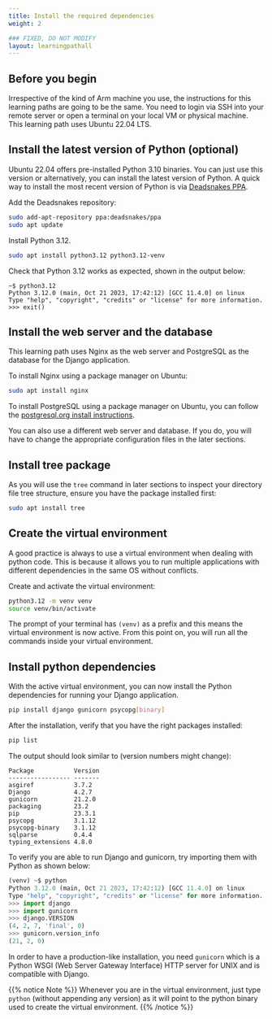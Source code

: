 ```yaml
---
title: Install the required dependencies
weight: 2

### FIXED, DO NOT MODIFY
layout: learningpathall
---
```


## Before you begin
Irrespective of the kind of Arm machine you use, the instructions for this
learning paths are going to be the same.
You need to login via SSH into your remote server or open a terminal on your
local VM or physical machine. This learning path uses Ubuntu 22.04 LTS.

## Install the latest version of Python (optional)
Ubuntu 22.04 offers pre-installed Python 3.10 binaries. You can just use this
version or alternatively, you can install the latest version of Python.
A quick way to install the most recent version of Python is via
[Deadsnakes PPA](https://launchpad.net/~deadsnakes/+archive/ubuntu/ppa).

Add the Deadsnakes repository:

```bash
sudo add-apt-repository ppa:deadsnakes/ppa
sudo apt update
```

Install Python 3.12.

```bash
sudo apt install python3.12 python3.12-venv
```

Check that Python 3.12 works as expected, shown in the output below:

```output
~$ python3.12
Python 3.12.0 (main, Oct 21 2023, 17:42:12) [GCC 11.4.0] on linux
Type "help", "copyright", "credits" or "license" for more information.
>>> exit()
```

## Install the web server and the database
This learning path uses Nginx as the web server and PostgreSQL as the database for the Django application.

To install Nginx using a package manager on Ubuntu:

```bash
sudo apt install nginx
```

To install PostgreSQL using a package manager on Ubuntu, you can follow the [postgresql.org install instructions](https://www.postgresql.org/download/linux/ubuntu/).

You can also use a different web server and database. If you do, you will have to change the appropriate configuration files in the later sections.

## Install tree package
As you will use the `tree` command in later sections to inspect your directory file tree structure, ensure you have the package installed first:

```bash
sudo apt install tree
```

## Create the virtual environment
A good practice is always to use a virtual environment when dealing with python
code. This is because it allows you to run multiple applications with different
dependencies in the same OS without conflicts.

Create and activate the virtual environment:

```bash
python3.12 -m venv venv
source venv/bin/activate
```

The prompt of your terminal has `(venv)` as a prefix and this means the virtual
environment is now active. From this point on, you will run all the commands inside your virtual environment.

## Install python dependencies
With the active virtual environment, you can now install the Python dependencies
for running your Django application.

```bash
pip install django gunicorn psycopg[binary]
```

After the installation, verify that you have the right packages installed:

```bash
pip list
```
The output should look similar to (version numbers might change):

```output
Package           Version
----------------- -------
asgiref           3.7.2
Django            4.2.7
gunicorn          21.2.0
packaging         23.2
pip               23.3.1
psycopg           3.1.12
psycopg-binary    3.1.12
sqlparse          0.4.4
typing_extensions 4.8.0
```

To verify you are able to run Django and gunicorn, try importing them
with Python as shown below:

```python
(venv) ~$ python
Python 3.12.0 (main, Oct 21 2023, 17:42:12) [GCC 11.4.0] on linux
Type "help", "copyright", "credits" or "license" for more information.
>>> import django
>>> import gunicorn
>>> django.VERSION
(4, 2, 7, 'final', 0)
>>> gunicorn.version_info
(21, 2, 0)
```

In order to have a production-like installation, you need `gunicorn` which is a
Python WSGI (Web Server Gateway Interface) HTTP server for UNIX and is
compatible with Django.

{{% notice Note %}}
Whenever you are in the virtual environment, just type
`python` (without appending any version) as it will point to the python binary used
to create the virtual environment.
{{% /notice %}}
